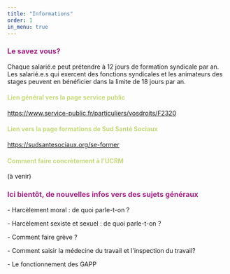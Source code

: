 ```yaml
---
title: "Informations"
order: 1
in_menu: true
---
```

<p>
<h3><font color="#A02383">Le savez vous?</font></h3>
Chaque salarié.e peut prétendre à 12 jours de formation syndicale par an. Les salarié.e.s qui exercent des fonctions syndicales et les animateurs des stages peuvent en bénéficier dans la limite de 18 jours par an.
<p>
<p>
<h4><font color="#C5D97A">Lien général vers la page service public </font></h4>
<p>
<a href="https://www.service-public.fr/particuliers/vosdroits/F2320">https://www.service-public.fr/particuliers/vosdroits/F2320</a>
<p>

<h4><font color="#C5D97A">Lien vers la page formations de Sud Santé Sociaux </font></h4>
<p>
<a href="https://sudsantesociaux.org/se-former">https://sudsantesociaux.org/se-former</a>
<p>

<h4><font color="#C5D97A">Comment faire concrètement à l'UCRM </font></h4>
(à venir)

<p>
<h3><font color="#A02383">Ici bientôt, de nouvelles infos vers des sujets généraux</font></h3>
- Harcèlement moral : de quoi parle-t-on ?
<p>
- Harcèlement sexiste et sexuel : de quoi parle-t-on ?
<p>
- Comment faire grève ? 
<p>
- Comment saisir la médecine du travail et l'inspection du travail? 
<p>
- Le fonctionnement des GAPP 
<p> 